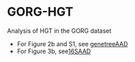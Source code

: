 # GORG-HGT
Analysis of HGT in the GORG dataset

* For Figure 2b and S1, see [genetreeAAD](genetreeAAD)
* For Figure 3b, see[16SAAD](16SAAD)
